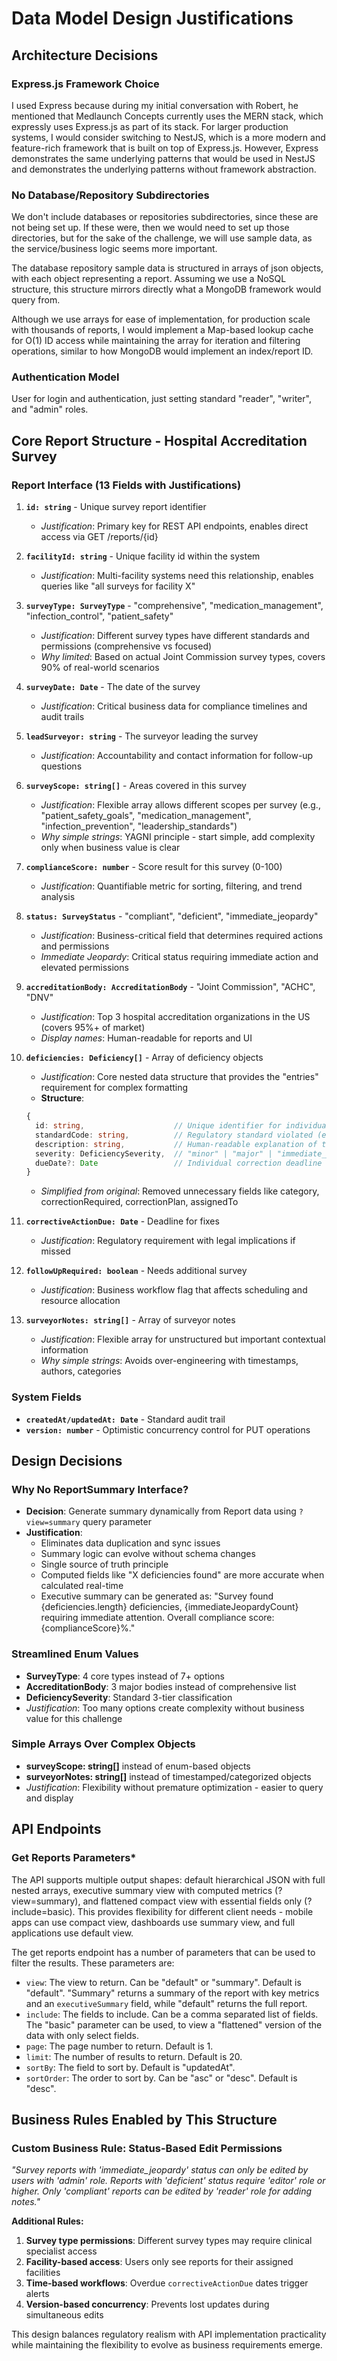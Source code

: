 # Data Model Design Justifications

## Architecture Decisions

### **Express.js Framework Choice**

I used Express because during my initial conversation with Robert, he mentioned that Medlaunch Concepts currently uses the MERN stack, which expressly uses Express.js as part of its stack. For larger production systems, I would consider switching to NestJS, which is a more modern and feature-rich framework that is built on top of Express.js. However, Express demonstrates the same underlying patterns that would be used in NestJS and demonstrates the underlying patterns without framework abstraction.

### **No Database/Repository Subdirectories**

We don't include databases or repositories subdirectories, since these are not being set up. If these were, then we would need to set up those directories, but for the sake of the challenge, we will use sample data, as the service/business logic seems more important.

The database repository sample data is structured in arrays of json objects, with each object representing a report. Assuming we use a NoSQL structure, this structure mirrors directly what a MongoDB framework would query from.

Although we use arrays for ease of implementation, for production scale with thousands of reports, I would implement a Map-based lookup cache for O(1) ID access while maintaining the array for iteration and filtering operations, similar to how MongoDB would implement an index/report ID.

### **Authentication Model**

User for login and authentication, just setting standard "reader", "writer", and "admin" roles.

## Core Report Structure - Hospital Accreditation Survey

### **Report Interface (13 Fields with Justifications)**

1. **`id: string`** - Unique survey report identifier
   - *Justification*: Primary key for REST API endpoints, enables direct access via GET /reports/{id}

2. **`facilityId: string`** - Unique facility id within the system
   - *Justification*: Multi-facility systems need this relationship, enables queries like "all surveys for facility X"

3. **`surveyType: SurveyType`** - "comprehensive", "medication_management", "infection_control", "patient_safety"
   - *Justification*: Different survey types have different standards and permissions (comprehensive vs focused)
   - *Why limited*: Based on actual Joint Commission survey types, covers 90% of real-world scenarios

4. **`surveyDate: Date`** - The date of the survey
   - *Justification*: Critical business data for compliance timelines and audit trails

5. **`leadSurveyor: string`** - The surveyor leading the survey
   - *Justification*: Accountability and contact information for follow-up questions

6. **`surveyScope: string[]`** - Areas covered in this survey
   - *Justification*: Flexible array allows different scopes per survey (e.g., "patient_safety_goals", "medication_management", "infection_prevention", "leadership_standards")
   - *Why simple strings*: YAGNI principle - start simple, add complexity only when business value is clear

7. **`complianceScore: number`** - Score result for this survey (0-100)
   - *Justification*: Quantifiable metric for sorting, filtering, and trend analysis

8. **`status: SurveyStatus`** - "compliant", "deficient", "immediate_jeopardy"
   - *Justification*: Business-critical field that determines required actions and permissions
   - *Immediate Jeopardy*: Critical status requiring immediate action and elevated permissions

9. **`accreditationBody: AccreditationBody`** - "Joint Commission", "ACHC", "DNV"
   - *Justification*: Top 3 hospital accreditation organizations in the US (covers 95%+ of market)
   - *Display names*: Human-readable for reports and UI

10. **`deficiencies: Deficiency[]`** - Array of deficiency objects
    - *Justification*: Core nested data structure that provides the "entries" requirement for complex formatting
    - **Structure**:
    ```typescript
    {
      id: string,                    // Unique identifier for individual deficiency
      standardCode: string,          // Regulatory standard violated (e.g., "IC.01.01", "MM.02.01")  
      description: string,           // Human-readable explanation of the violation
      severity: DeficiencySeverity,  // "minor" | "major" | "immediate_jeopardy"
      dueDate?: Date                 // Individual correction deadline
    }
    ```
    - *Simplified from original*: Removed unnecessary fields like category, correctionRequired, correctionPlan, assignedTo

11. **`correctiveActionDue: Date`** - Deadline for fixes
    - *Justification*: Regulatory requirement with legal implications if missed

12. **`followUpRequired: boolean`** - Needs additional survey
    - *Justification*: Business workflow flag that affects scheduling and resource allocation

13. **`surveyorNotes: string[]`** - Array of surveyor notes
    - *Justification*: Flexible array for unstructured but important contextual information
    - *Why simple strings*: Avoids over-engineering with timestamps, authors, categories

### **System Fields**
- **`createdAt/updatedAt: Date`** - Standard audit trail
- **`version: number`** - Optimistic concurrency control for PUT operations

## Design Decisions

### **Why No ReportSummary Interface?**
- **Decision**: Generate summary dynamically from Report data using `?view=summary` query parameter
- **Justification**: 
  - Eliminates data duplication and sync issues
  - Summary logic can evolve without schema changes  
  - Single source of truth principle
  - Computed fields like "X deficiencies found" are more accurate when calculated real-time
  - Executive summary can be generated as: "Survey found {deficiencies.length} deficiencies, {immediateJeopardyCount} requiring immediate attention. Overall compliance score: {complianceScore}%."

### **Streamlined Enum Values**
- **SurveyType**: 4 core types instead of 7+ options
- **AccreditationBody**: 3 major bodies instead of comprehensive list
- **DeficiencySeverity**: Standard 3-tier classification
- *Justification*: Too many options create complexity without business value for this challenge

### **Simple Arrays Over Complex Objects**
- **surveyScope: string[]** instead of enum-based objects
- **surveyorNotes: string[]** instead of timestamped/categorized objects
- *Justification*: Flexibility without premature optimization - easier to query and display

## API Endpoints

### **Get Reports Parameters***

The API supports multiple output shapes: default hierarchical JSON with full nested arrays, executive summary view with computed metrics (?view=summary), and flattened compact view with essential fields only (?include=basic). This provides flexibility for different client needs - mobile apps can use compact view, dashboards use summary view, and full applications use default view.

The get reports endpoint has a number of parameters that can be used to filter the results. These parameters are:

- `view`: The view to return. Can be "default" or "summary". Default is "default". "Summary" returns a summary of the report with key metrics and an `executiveSummary` field, while "default" returns the full report.
- `include`: The fields to include. Can be a comma separated list of fields. The "basic" parameter can be used, to view a "flattened" version of the data with only select fields.
- `page`: The page number to return. Default is 1.
- `limit`: The number of results to return. Default is 20.
- `sortBy`: The field to sort by. Default is "updatedAt".
- `sortOrder`: The order to sort by. Can be "asc" or "desc". Default is "desc".

## Business Rules Enabled by This Structure

### **Custom Business Rule: Status-Based Edit Permissions**
*"Survey reports with 'immediate_jeopardy' status can only be edited by users with 'admin' role. Reports with 'deficient' status require 'editor' role or higher. Only 'compliant' reports can be edited by 'reader' role for adding notes."*

**Additional Rules:**
1. **Survey type permissions**: Different survey types may require clinical specialist access
2. **Facility-based access**: Users only see reports for their assigned facilities  
3. **Time-based workflows**: Overdue `correctiveActionDue` dates trigger alerts
4. **Version-based concurrency**: Prevents lost updates during simultaneous edits

This design balances regulatory realism with API implementation practicality while maintaining the flexibility to evolve as business requirements emerge.